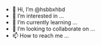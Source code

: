 - 👋 Hi, I’m @hsbbxhbd
- 👀 I’m interested in ...
- 🌱 I’m currently learning ...
- 💞️ I’m looking to collaborate on ...
- 📫 How to reach me ...

<!---
hsbbxhbd/hsbbxhbd is a ✨ special ✨ repository because its `README.md` (this file) appears on your GitHub profile.
You can click the Preview link to take a look at your changes.
--->
